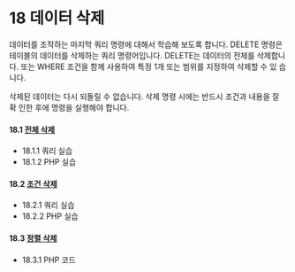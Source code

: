# 18 데이터 삭제 
데이터를 조작하는 마지막 쿼리 명령에 대해서 학습해 보도록 합니다. 
DELETE 명령은 테이블의 데이터를 삭제하는 쿼리 명령어입니다. 
DELETE는 데이터의 전체를 삭제합니다. 
또는 WHERE 조건을 함께 사용하여 특정 1개 또는 범위를 지정하여 삭제할 수 있 습니다.  

삭제된 데이터는 다시 되돌릴 수 없습니다. 
삭제 명령 시에는 반드시 조건과 내용을 잘 확 인한 후에 명령을 실행해야 합니다. 

#### 18.1 [전체 삭제](18/1)
* 18.1.1 쿼리 실습 
* 18.1.2 PHP 실습 

#### 18.2 [조건 삭제](18/2)
* 18.2.1 쿼리 실습
* 18.2.2 PHP 실습

#### 18.3 [정렬 삭제](18/3)
* 18.3.1 PHP 코드